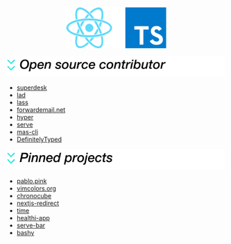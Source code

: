 <p align="center">
  <img src="https://github.com/pablopunk/pablopunk/raw/master/res/icons.png" />
</p>

![Contributor](https://github.com/pablopunk/pablopunk/raw/master/res/contributor.png)

- [superdesk](https://github.com/superdesk/superdesk-client-core)
- [lad](https://github.com/ladjs/lad)
- [lass](https://github.com/lassjs/lass)
- [forwardemail.net](https://forwardemail.net)
- [hyper](https://github.com/vercel/hyper)
- [serve](https://github.com/vercel/serve)
- [mas-cli](https://github.com/mas-cli/mas)
- [DefinitelyTyped](https://github.com/DefinitelyTyped/DefinitelyTyped)

![Pinned](https://github.com/pablopunk/pablopunk/raw/master/res/pinned.png)

- [pablo.pink](https://pablo.pink)
- [vimcolors.org](https://vimcolors.org)
- [chronocube](https://github.com/pablopunk/chronocube)
- [nextjs-redirect](https://github.com/pablopunk/nextjs-redirect)
- [time](https://github.com/pablopunk/time)
- [healthi-app](https://github.com/pablopunk/healthi-app)
- [serve-bar](https://github.com/pablopunk/serve-bar)
- [bashy](https://github.com/pablopunk/bashy)
